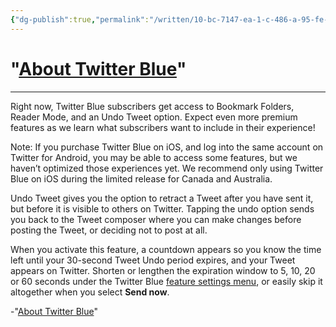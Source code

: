 ```yaml
---
{"dg-publish":true,"permalink":"/written/10-bc-7147-ea-1-c-486-a-95-fe-8-c7985-b16-abe/","dgHomeLink":true,"dgPassFrontmatter":false}
---
```


# "[About Twitter Blue](https://help.twitter.com/en/using-twitter/twitter-blue)" 
***
Right now, Twitter Blue subscribers get access to Bookmark Folders, Reader Mode, and an Undo Tweet option. Expect even more premium features as we learn what subscribers want to include in their experience!

Note: If you purchase Twitter Blue on iOS, and log into the same account on Twitter for Android, you may be able to access some features, but we haven’t optimized those experiences yet. We recommend only using Twitter Blue on iOS during the limited release for Canada and Australia. 

Undo Tweet gives you the option to retract a Tweet after you have sent it, but before it is visible to others on Twitter. Tapping the undo option sends you back to the Tweet composer where you can make changes before posting the Tweet, or deciding not to post at all.

When you activate this feature, a countdown appears so you know the time left until your 30-second Tweet Undo period expires, and your Tweet appears on Twitter. Shorten or lengthen the expiration window to 5, 10, 20 or 60 seconds under the Twitter Blue [feature settings menu](https://help.twitter.com/using-twitter/twitter-blue-how-to#undotweet), or easily skip it altogether when you select **Send now**.

-"[About Twitter Blue](https://help.twitter.com/en/using-twitter/twitter-blue)"